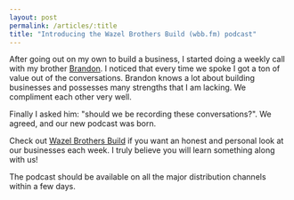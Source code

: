 ```yaml
---
layout: post
permalink: /articles/:title
title: "Introducing the Wazel Brothers Build (wbb.fm) podcast"
---
```


After going out on my own to build a business, I started doing a weekly call with my brother [Brandon](). I noticed that every time we spoke I got a ton of value out of the conversations. Brandon knows a lot about building businesses and possesses many strengths that I am lacking. We compliment each other very well.

Finally I asked him: "should we be recording these conversations?". We agreed, and our new podcast was born.

Check out [Wazel Brothers Build](https://wbb.fm "wbb.fm - A podcast about bootstrapped tech businesses") if you want an honest and personal look at our businesses each week. I truly believe you will learn something along with us!

The podcast should be available on all the major distribution channels within a few days.
